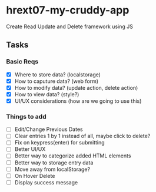 # hrext07-my-cruddy-app
Create Read Update and Delete framework using JS


## Tasks

### Basic Reqs
- [x] Where to store data? (localstorage)
- [x] How to caputure data? (web form)
- [x] How to modify data? (update action, delete action)
- [x] How to view data? (style?)
- [x] UI/UX considerations (how are we going to use this)

### Things to add
- [ ] Edit/Change Previous Dates
- [ ] Clear entries 1 by 1 instead of all, maybe click to delete?
- [ ] Fix on keypress(enter) for submitting
- [ ] Better UI/UX
- [ ] Better way to categorize added HTML elements
- [ ] Better way to storage entry data
- [ ] Move away from localStorage?
- [ ] On Hover Delete
- [ ] Display success message
